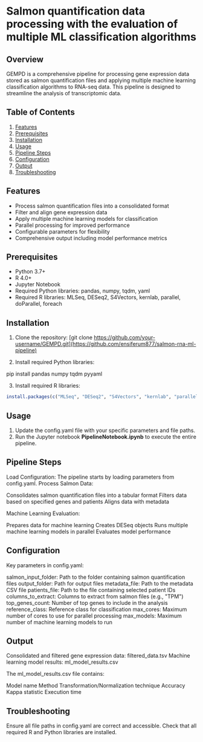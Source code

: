 # Salmon quantification data processing with the evaluation of multiple ML classification algorithms

## Overview

GEMPD is a comprehensive pipeline for processing gene expression data stored as salmon quantification files and applying multiple machine learning classification algorithms to RNA-seq data. This pipeline is designed to streamline the analysis of transcriptomic data.

## Table of Contents

1. [Features](#features)
2. [Prerequisites](#prerequisites)
3. [Installation](#installation)
4. [Usage](#usage)
5. [Pipeline Steps](#pipeline-steps)
6. [Configuration](#configuration)
7. [Output](#output)
8. [Troubleshooting](#troubleshooting)

## Features

- Process salmon quantification files into a consolidated format
- Filter and align gene expression data
- Apply multiple machine learning models for classification
- Parallel processing for improved performance
- Configurable parameters for flexibility
- Comprehensive output including model performance metrics

## Prerequisites

- Python 3.7+
- R 4.0+
- Jupyter Notebook
- Required Python libraries: pandas, numpy, tqdm, yaml
- Required R libraries: MLSeq, DESeq2, S4Vectors, kernlab, parallel, doParallel, foreach

## Installation

1. Clone the repository:
[git clone https://github.com/your-username/GEMPD.git](https://github.com/ensiferum877/salmon-rna-ml-pipeline)

2. Install required Python libraries:

pip install pandas numpy tqdm pyyaml

3. Install required R libraries:
```R
install.packages(c("MLSeq", "DESeq2", "S4Vectors", "kernlab", "parallel", "doParallel", "foreach"))
```

## Usage

1. Update the config.yaml file with your specific parameters and file paths.
2. Run the Jupyter notebook **PipelineNotebook.ipynb** to execute the entire pipeline.

## Pipeline Steps

Load Configuration: The pipeline starts by loading parameters from config.yaml.
Process Salmon Data:

Consolidates salmon quantification files into a tabular format
Filters data based on specified genes and patients
Aligns data with metadata


Machine Learning Evaluation:

Prepares data for machine learning
Creates DESeq objects
Runs multiple machine learning models in parallel
Evaluates model performance


## Configuration

Key parameters in config.yaml:

salmon_input_folder: Path to the folder containing salmon quantification files
output_folder: Path for output files
metadata_file: Path to the metadata CSV file
patients_file: Path to the file containing selected patient IDs
columns_to_extract: Columns to extract from salmon files (e.g., "TPM")
top_genes_count: Number of top genes to include in the analysis
reference_class: Reference class for classification
max_cores: Maximum number of cores to use for parallel processing
max_models: Maximum number of machine learning models to run

## Output

Consolidated and filtered gene expression data: filtered_data.tsv
Machine learning model results: ml_model_results.csv

The ml_model_results.csv file contains:

Model name
Method
Transformation/Normalization technique
Accuracy
Kappa statistic
Execution time

## Troubleshooting

Ensure all file paths in config.yaml are correct and accessible.
Check that all required R and Python libraries are installed.
